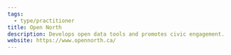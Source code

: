 ```yaml
---
tags:
  - type/practitioner
title: Open North
description: Develops open data tools and promotes civic engagement.
website: https://www.opennorth.ca/
---
```


